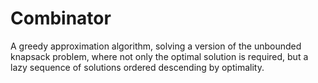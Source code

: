 # Combinator

A greedy approximation algorithm, solving a version of the unbounded knapsack problem,
where not only the optimal solution is required, but a lazy sequence of solutions ordered descending by optimality.
